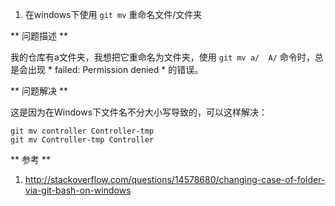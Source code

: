 1. 在windows下使用 ``` git mv ``` 重命名文件/文件夹

** 问题描述 **

我的仓库有a文件夹，我想把它重命名为文件夹，使用 ``` git mv a/  A/ ``` 命令时，总是会出现 * failed: Permission denied * 的错误。

** 问题解决 ** 

这是因为在Windows下文件名不分大小写导致的，可以这样解决：

```
git mv controller Controller-tmp
git mv Controller-tmp Controller

```

** 参考 **
1. http://stackoverflow.com/questions/14578680/changing-case-of-folder-via-git-bash-on-windows